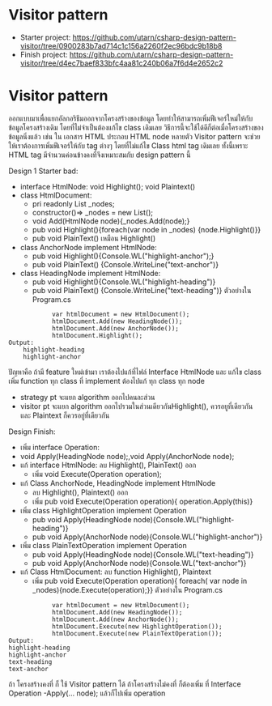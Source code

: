# Visitor pattern
- Starter project: https://github.com/utarn/csharp-design-pattern-visitor/tree/0900283b7ad714c1c156a2260f2ec96bdc9b18b8
- Finish project: https://github.com/utarn/csharp-design-pattern-visitor/tree/d4ec7baef833bfc4aa81c240b06a7f6d4e2652c2

# Visitor pattern
ออกแบบมาเพื่อแยกอัลกอริธึมออกจากโครงสร้างของข้อมูล โดยทำให้สามารถเพิ่มฟีเจอร์ใหม่ให้กับข้อมูลโครงสร้างเดิม
โดยที่ไม่จำเป็นต้องแก้ไข class เดิมเลย วิธีการนี้จะใช้ได้ดีก็ต่อเมื่อโครงสร้างของข้อมูลนิ่งแล้ว 
เช่น ใน เอกสาร HTML ประกอบ HTML node หลายตัว Visitor pattern 
จะช่วยให้เราต้องการเพิ่มฟีเจอร์ให้กับ tag ต่างๆ โดยที่ไม่แก้ไข Class html tag เดิมเลย ทั้งนี้เพราะ HTML tag 
มีจำนวนค่อนข้างคงที่จึงเหมาะสมกับ design pattern นี้

Design 1 Starter bad:
- interface HtmlNode: void Highlight(); void Plaintext()
- class HtmlDocument:
	- pri readonly List<HtmlNode> _nodes;
	- constructor()=> _nodes = new List<HtmlNode>();
	- void Add(HtmlNode node){_nodes.Add(node);}
	- pub void Highlight(){foreach(var node in _nodes)
		{node.Highlight()}}
	- pub void PlainText() เหมือน Highlight()
- class AnchorNode implement HtmlNode:
	- pub void Highlight(){Console.WL("highlight-anchor");}
	- pub void PlainText() {Console.WriteLine("text-anchor")}
- class HeadingNode implement HtmlNode:
	- pub void Highlight(){Console.WL("highlight-heading")}
	- pub void PlainText() {Console.WriteLine("text-heading")}
ตัวอย่างใน Program.cs
```
            var htmlDocument = new HtmlDocument();
            htmlDocument.Add(new HeadingNode());
            htmlDocument.Add(new AnchorNode());
            htmlDocument.Highlight();
Output:
	highlight-heading
	highlight-anchor
```
ปัญหาคือ ถ้ามี feature ใหม่เข้ามา เราต้องไปแก้ที่ไฟล์ Interface HtmlNode
และ แก้ไข class เพิ่ม function ทุก class ที่ implement 
ต้องไปแก้ ทุก class ทุก node
- strategy pt จะแยก algorithm ออกไปคนละส่วน
- visitor pt จะแยก algorithm ออกไปรวมในส่วนเดียวกันHighlight(), 
	ควรอยูที่เดียวกัน และ Plaintext ก็ควรอยู่ที่เดียวกัน

Design Finish:
- เพิ่ม interface Operation: 
- void Apply(HeadingNode node);,void Apply(AnchorNode node);
- แก้ interface HtmlNode: ลบ Highlight(), PlainText() ออก
	- เพิ่ม void Execute(Operation operation);
- แก้ Class AnchorNode, HeadingNode implement HtmlNode
	- ลบ Highlight(), Plaintext() ออก
	- เพิ่ม pub void Execute(Operation operation){
			operation.Apply(this)}
- เพิ่ม class HighlightOperation implement Operation
	- pub void Apply(HeadingNode node){Console.WL("highlight-heading")}
	- pub void Apply(AnchorNode node){Console.WL("highlight-anchor")}
- เพิ่ม class PlainTextOperation implement Operation
	- pub void Apply(HeadingNode node){Console.WL("text-heading")}
	- pub void Apply(AnchorNode node){Console.WL("text-anchor")}	
- แก้ Class HtmlDocument: ลบ function Highlight(), Plaintext
	- เพิ่ม pub void Execute(Operation operation){
			foreach( var node in _nodes){node.Execute(operation);}}
ตัวอย่างใน Program.cs
```
            var htmlDocument = new HtmlDocument();
            htmlDocument.Add(new HeadingNode());
            htmlDocument.Add(new AnchorNode());
            htmlDocument.Execute(new HighlightOperation());
            htmlDocument.Execute(new PlainTextOperation());
Output:
highlight-heading
highlight-anchor
text-heading
text-anchor
```
ถ้า โครงสร้างคงที่ ก็ ใช้ Visitor pattern ได้ ถ้าโครงสร้างไม่คงที่ 
ก็ต้องเพิ่ม ที่ Interface Operation -Apply(... node); แล้วก็ไปเพิ่ม operation
